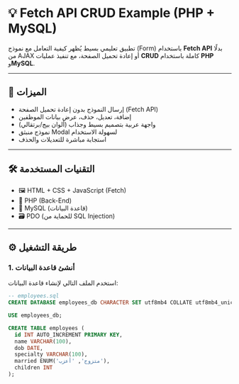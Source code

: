 # 💡 Fetch API CRUD Example (PHP + MySQL)

تطبيق تعليمي بسيط يُظهر كيفية التعامل مع نموذج (Form) باستخدام **Fetch API** بدلًا من AJAX أو إعادة تحميل الصفحة، مع تنفيذ عمليات **CRUD** كاملة باستخدام **PHP** و**MySQL**.

---

## 🚀 الميزات

- إرسال النموذج بدون إعادة تحميل الصفحة (Fetch API)
- إضافة، تعديل، حذف، عرض بيانات الموظفين
- واجهة عربية بتصميم بسيط وجذاب (ألوان بيج/برتقالي)
- نموذج منبثق Modal لسهولة الاستخدام
- استجابة مباشرة للتعديلات والحذف

---

## 🛠️ التقنيات المستخدمة

- 🖼️ HTML + CSS + JavaScript (Fetch)
- 🐘 PHP (Back-End)
- 🐬 MySQL (قاعدة البيانات)
- 🗃️ PDO (للحماية من SQL Injection)

---

## ⚙️ طريقة التشغيل

### 1. أنشئ قاعدة البيانات

استخدم الملف التالي لإنشاء قاعدة البيانات:

```sql
-- employees.sql
CREATE DATABASE employees_db CHARACTER SET utf8mb4 COLLATE utf8mb4_unicode_ci;

USE employees_db;

CREATE TABLE employees (
  id INT AUTO_INCREMENT PRIMARY KEY,
  name VARCHAR(100),
  dob DATE,
  specialty VARCHAR(100),
  married ENUM('متزوج', 'أعزب'),
  children INT
);
